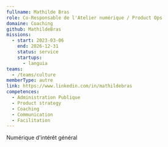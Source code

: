 ```yaml
---
fullname: Mathilde Bras
role: Co-Responsable de l'Atelier numérique / Product Ops
domaine: Coaching
github: MathildeBras
missions:
  - start: 2023-03-06
    end: 2026-12-31
    status: service
    startups:
      - languia
teams:
  - /teams/culture
memberType: autre
link: https://www.linkedin.com/in/mathildebras
competences:
  - Administration Publique
  - Product strategy
  - Coaching
  - Communication
  - Facilitation
---
```

Numérique d'intérêt général